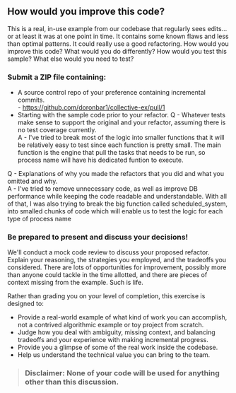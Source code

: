 ## How would you improve this code?

This is a real, in-use example from our codebase that regularly sees edits... or at least it was at one point in time. It contains some known flaws and less than optimal patterns. It could really use a good refactoring. How would you improve this code? What would you do differently? How would you test this sample? What else would you need to test?

### Submit a ZIP file containing:

- A source control repo of your preference containing incremental commits. <br /> - https://github.com/doronbar1/collective-ex/pull/1
- Starting with the sample code prior to your refactor.
Q - Whatever tests make sense to support the original and your refactor, assuming there is no test coverage currently. <br />
A - I've tried to break most of the logic into smaller functions that it will be relatively easy to test since each function is pretty small. The main function is the engine that pull the tasks that needs to be run, so process name will have his dedicated funtion to execute. <br />

Q - Explanations of why you made the refactors that you did and what you omitted and why. <br />
A - I've tried to remove unnecessary code, as well as improve DB performance while keeping the code readable and understandable. With all of that, I was also trying to break the big function called scheduled_system, into smalled chunks of code which will enable us to test the logic for each type of process name <br />

### Be prepared to present and discuss your decisions!

We'll conduct a mock code review to discuss your proposed refactor. Explain your reasoning, the strategies you employed, and the tradeoffs you considered. There are lots of opportunities for improvement, possibly more than anyone could tackle in the time allotted, and there are pieces of context missing from the example. Such is life.

Rather than grading you on your level of completion, this exercise is designed to:

- Provide a real-world example of what kind of work you can accomplish, not a contrived algorithmic example or toy project from scratch.
- Judge how you deal with ambiguity, missing context, and balancing tradeoffs and your experience with making incremental progress.
- Provide you a glimpse of some of the real work inside the codebase.
- Help us understand the technical value you can bring to the team.

> ### Disclaimer: **None of your code will be used for anything other than this discussion.**
